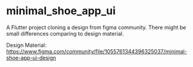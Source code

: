 # minimal_shoe_app_ui

A Flutter project cloning a design from figma community. There might be small differences comparing to design material.

Design Material: https://www.figma.com/community/file/1055761344396325037/minimal-shoe-app-ui-design

